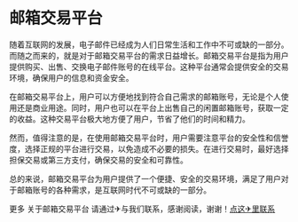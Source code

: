 # 邮箱交易平台

随着互联网的发展，电子邮件已经成为人们日常生活和工作中不可或缺的一部分。而随之而来的，就是对于邮箱交易平台的需求日益增长。邮箱交易平台是指为用户提供购买、出售、交换电子邮件账号的在线平台。这种平台通常会提供安全的交易环境，确保用户的信息和资金安全。

在邮箱交易平台上，用户可以方便地找到符合自己需求的邮箱账号，无论是个人使用还是商业用途。同时，用户也可以在平台上出售自己的闲置邮箱账号，获取一定的收益。这种交易平台极大地方便了用户，节省了他们的时间和精力。

然而，值得注意的是，在使用邮箱交易平台时，用户需要注意平台的安全性和信誉度，选择正规的平台进行交易，以免造成不必要的损失。在进行交易时，最好选择担保交易或第三方支付，确保交易的安全和可靠性。

总的来说，邮箱交易平台为用户提供了一个便捷、安全的交易环境，满足了用户对于邮箱账号的各种需求，是互联网时代不可或缺的一部分。

更多 关于邮箱交易平台 请通过✈与我们联系，感谢阅读，谢谢！[点这✈里联系](https://www.k02.cc)